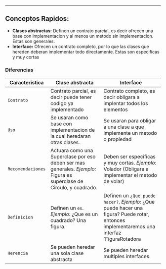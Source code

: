 
---
## Conceptos Rapidos:

- **Clases abstractas:** Definen un contrato parcial, es decir ofrecen una base con implementacion y al menos un metodo sin implementacion. Estas son generales. 
- **Interface:** Ofrecen un contrato completo, por lo  que las clases que hereden deberan implementar todo directamente. Estas son especificas y muy cortas



### Diferencias

| **Caracteristica** | **Clase abstracta**                                                                                                  | **Interface**                                                                                                                              |
| ------------------ | -------------------------------------------------------------------------------------------------------------------- | ------------------------------------------------------------------------------------------------------------------------------------------ |
| `Contrato`         | Contrato parcial, es decir puede tener codigo ya implementado                                                        | Contrato completo, es decir obligara a implentar todos los elementos                                                                       |
| `Uso`              | Se usaran como base con implementacion de la cual heredaran otras clases.                                            | Se usaran para obligar a una clase a que implemente un metodo o propiedad                                                                  |
| `Recomendaciones`  | Actuara como una Superclase por eso deben ser mas generales. _Ejemplo:_ Figura es superclase de Circulo, y cuadrado. | Deben ser especificas y muy cortas. _Ejemplo:_ Volador (Obligara a implementar el metodo de volar)                                         |
| `Definicion`       | Definen un `es`. *Ejemplo:* ¿Que es un cuadrado? Una figura.                                                         | Definen un `¿Que puede hacer?`. *Ejemplo:* ¿Que puede hacer una figura? Puede rotar, entonces implementaremos una interfaz `FiguraRotadora |
| `Herencia`         | Se pueden heredar una sola clase abstracta                                                                           | Se pueden heredar multiples interfaces.                                                                                                    |

